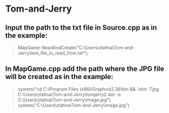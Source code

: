 # Tom-and-Jerry

## Input the path to the txt file in Source.cpp as in the example: ##
> MapGame::ReadAndCreate("C:\\Users\\zlatina\\Tom-and-Jerry\\text_file_to_read_from.txt");

## In MapGame.cpp add the path where the JPG file will be created as in the example: ##
> system("cd C:\\Program Files (x86)\\Graphviz2.38\\bin && .\\dot -Tjpg C:\\Users\\zlatina\\Tom-and-Jerry\\tomjerry2.dot -o     
>          C:\\Users\\zlatina\\Tom-and-Jerry\\image.jpg")    
> system("C:\\Users\\zlatina\\Tom-and-Jerry\\image.jpg")   


